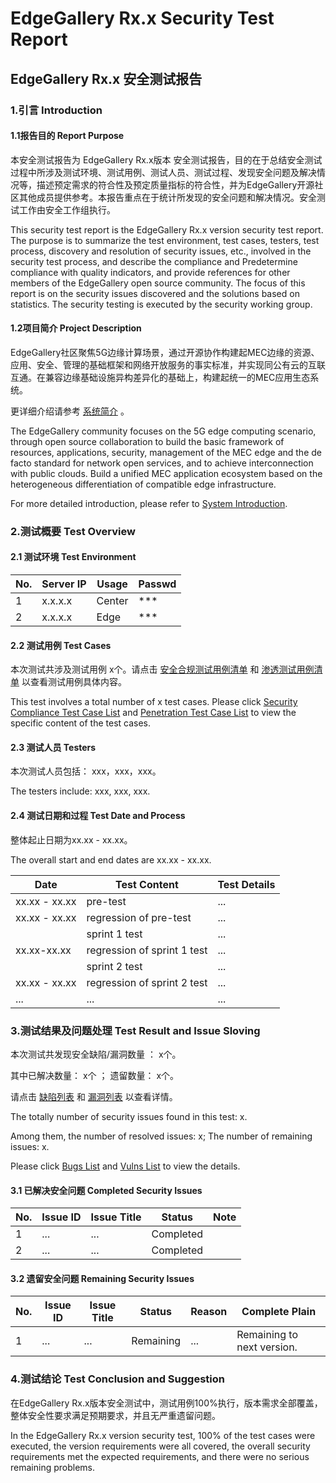# EdgeGallery Rx.x Security Test Report

## EdgeGallery Rx.x 安全测试报告



### 1.引言 Introduction

#### 1.1报告目的 Report Purpose

本安全测试报告为 EdgeGallery Rx.x版本 安全测试报告，目的在于总结安全测试过程中所涉及测试环境、测试用例、测试人员、测试过程、发现安全问题及解决情况等，描述预定需求的符合性及预定质量指标的符合性，并为EdgeGallery开源社区其他成员提供参考。本报告重点在于统计所发现的安全问题和解决情况。安全测试工作由安全工作组执行。

This security test report is the EdgeGallery Rx.x version security test report. The purpose is to summarize the test environment, test cases, testers, test process, discovery and resolution of security issues, etc., involved in the security test process, and describe the compliance and Predetermine compliance with quality indicators, and provide references for other members of the EdgeGallery open source community. The focus of this report is on the security issues discovered and the solutions based on statistics. The security testing is executed by the security working group.

#### 1.2项目简介 Project Description

EdgeGallery社区聚焦5G边缘计算场景，通过开源协作构建起MEC边缘的资源、应用、安全、管理的基础框架和网络开放服务的事实标准，并实现同公有云的互联互通。在兼容边缘基础设施异构差异化的基础上，构建起统一的MEC应用生态系统。

更详细介绍请参考 [系统简介](https://gitee.com/edgegallery/docs/blob/master/Get%20Started/Start%20from%20A%20Demo%20on%20EdgeGallery.md) 。

The EdgeGallery community focuses on the 5G edge computing scenario, through open source collaboration to build the basic framework of resources, applications, security, management of the MEC edge and the de facto standard for network open services, and to achieve interconnection with public clouds. Build a unified MEC application ecosystem based on the heterogeneous differentiation of compatible edge infrastructure.

For more detailed introduction, please refer to [System Introduction](https://gitee.com/edgegallery/docs/blob/master/Get%20Started/Start%20from%20A%20Demo%20on%20EdgeGallery.md).



### 2.测试概要 Test Overview

#### 2.1 测试环境 Test Environment

| No.  | Server IP | Usage  | Passwd |
| ---- | --------- | ------ | ------ |
| 1    | x.x.x.x   | Center | ***    |
| 2    | x.x.x.x   | Edge   | ***    |

#### 2.2 测试用例 Test Cases

本次测试共涉及测试用例 x个。请点击 [安全合规测试用例清单](https://gitee.com/edgegallery/community/tree/master/Security%20WG/Security%20Testing/Design%20Compliance%20Test%20Cases) 和 [渗透测试用例清单](https://gitee.com/edgegallery/community/tree/master/Security%20WG/Security%20Testing/Penetration%20Test%20Cases) 以查看测试用例具体内容。

This test involves a total number of x test cases. Please click [Security Compliance Test Case List](https://gitee.com/edgegallery/community/tree/master/Security%20WG/Security%20Testing/Design%20Compliance%20Test%20Cases) and [Penetration Test Case List](https://gitee.com/edgegallery/community/tree/master/Security%20WG/Security%20Testing/Penetration%20Test%20Cases) to view the specific content of the test cases.

#### 2.3 测试人员 Testers

本次测试人员包括： xxx，xxx，xxx。

The testers include: xxx, xxx, xxx.

#### 2.4 测试日期和过程 Test Date and Process

整体起止日期为xx.xx - xx.xx。

The overall start and end dates are xx.xx - xx.xx.

| Date          | Test Content                | Test Details |
| ------------- | --------------------------- | ------------ |
| xx.xx - xx.xx | pre-test                    | ...          |
| xx.xx - xx.xx | regression of pre-test      | ...          |
|               | sprint 1 test               | ...          |
| xx.xx-xx.xx   | regression of sprint 1 test | ...          |
|               | sprint 2 test               | ...          |
| xx.xx - xx.xx | regression of sprint 2 test | ...          |
| ...           | ...                         | ...          |



### 3.测试结果及问题处理 Test Result and Issue Sloving

本次测试共发现安全缺陷/漏洞数量 ： x个。

其中已解决数量： x个 ； 遗留数量： x个。

请点击 [缺陷列表](https://gitee.com/OSDT/dashboard/issues?issue_type_id=199540&sort=created_at%20desc) 和 [漏洞列表](https://gitee.com/OSDT/dashboard/issues?issue_type_id=238025&sort=created_at%20desc) 以查看详情。

The totally number of security issues found in this test: x.

Among them, the number of resolved issues: x;  The number of remaining issues: x.

Please click [Bugs List](https://gitee.com/OSDT/dashboard/issues?issue_type_id=199540&sort=created_at%20desc) and [Vulns List](https://gitee.com/OSDT/dashboard/issues?issue_type_id=238025&sort=created_at%20desc) to view the details.

#### 3.1 已解决安全问题 Completed Security Issues

| No.  | Issue ID | Issue Title | Status    | Note |
| ---- | -------- | ----------- | --------- | ---- |
| 1    | ...      | ...         | Completed |      |
| 2    | ...      | ...         | Completed |      |

#### 3.2 遗留安全问题 Remaining Security Issues

| No.  | Issue ID | Issue Title | Status    | Reason | Complete Plain             |
| ---- | -------- | ----------- | --------- | ------ | -------------------------- |
| 1    | ...      | ...         | Remaining | ...    | Remaining to next version. |



### 4.测试结论 Test Conclusion and Suggestion

在EdgeGallery Rx.x版本安全测试中，测试用例100%执行，版本需求全部覆盖，整体安全性要求满足预期要求，并且无严重遗留问题。

In the EdgeGallery Rx.x version security test, 100% of the test cases were executed, the version requirements were all covered, the overall security requirements met the expected requirements, and there were no serious remaining problems.